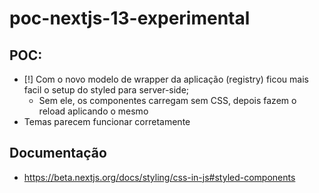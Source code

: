 # poc-nextjs-13-experimental

## POC:

- [!] Com o novo modelo de wrapper da aplicação (registry) ficou mais facil o setup do styled para server-side;
    - Sem ele, os componentes carregam sem CSS, depois fazem o reload aplicando o mesmo
- Temas parecem funcionar corretamente

## Documentação

- https://beta.nextjs.org/docs/styling/css-in-js#styled-components

